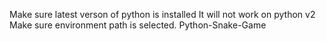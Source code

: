 Make sure latest verson of python is installed 
It will not work on python v2
Make sure environment path is selected.
Python-Snake-Game
